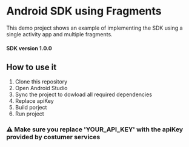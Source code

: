 # Android SDK using Fragments
This demo project shows an example of implementing the SDK using a single activity app and multiple fragments.

#### SDK version 1.0.0

## How to use it

1.  Clone this repository
2.  Open Android Studio
3.  Sync the project to dowload all required dependencies
4.  Replace apiKey
5.  Build porject
6.  Run project 

### ⚠️ Make sure you replace 'YOUR_API_KEY' with the apiKey provided by costumer services

